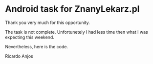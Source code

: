 # Android task for ZnanyLekarz.pl


Thank you very much for this opportunity. 

The task is not complete. Unfortunetely I had less time then what I was expecting this weekend. 

Nevertheless, here is the code.



Ricardo Anjos

